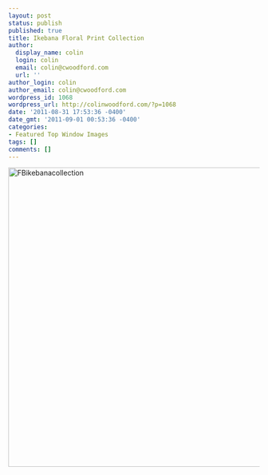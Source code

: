 ```yaml
---
layout: post
status: publish
published: true
title: Ikebana Floral Print Collection
author:
  display_name: colin
  login: colin
  email: colin@cwoodford.com
  url: ''
author_login: colin
author_email: colin@cwoodford.com
wordpress_id: 1068
wordpress_url: http://colinwoodford.com/?p=1068
date: '2011-08-31 17:53:36 -0400'
date_gmt: '2011-09-01 00:53:36 -0400'
categories:
- Featured Top Window Images
tags: []
comments: []
---
```

<p><img class="aligncenter size-full wp-image-1546" alt="FBikebanacollection" src="http:&#47;&#47;colinwoodforddesign.com&#47;wp-content&#47;uploads&#47;2011&#47;08&#47;FBikebanacollection.jpg" width="795" height="600" &#47;></p>
